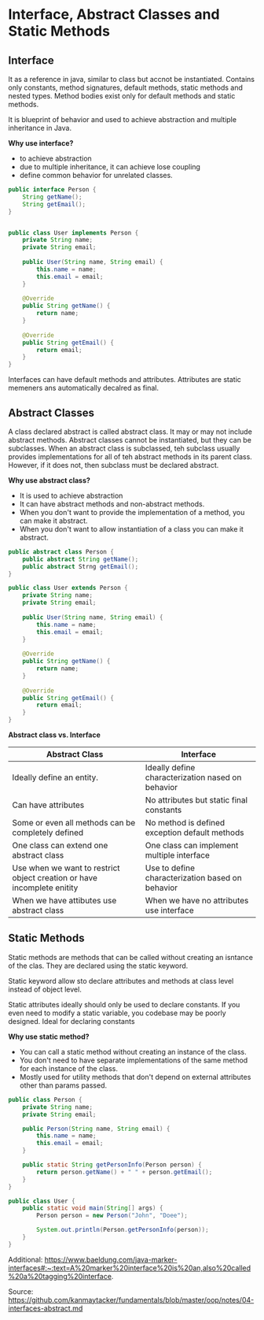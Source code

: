 # Interface, Abstract Classes and Static Methods

## Interface
It as a reference in java, similar to class but accnot be instantiated. Contains only constants, method signatures, default methods, static methods and nested types. Method bodies exist only for default methods and static methods.

It is blueprint of behavior and used to achieve abstraction and multiple inheritance in Java.

**Why use interface?**
* to achieve abstraction
* due to multiple inheritance, it can achieve lose coupling
* define common behavior for unrelated classes.

```java
public interface Person {
    String getName();
    String getEmail();
}


public class User implements Person {
    private String name;
    private String email;
    
    public User(String name, String email) {
        this.name = name;
        this.email = email;
    }
    
    @Override
    public String getName() {
        return name;
    }
    
    @Override
    public String getEmail() {
        return email;
    }
}
```

Interfaces can have default methods and attributes.
Attributes are static memeners ans automatically decalred as final.

## Abstract Classes
A class declared abstract is called abstract class. It may or may not include abstract methods.
Abstract classes cannot be instantiated, but they can be subclasses. When an abstract class is subclassed, teh subclass usually provides implementations for all of teh abstract methods in its parent class. 
However, if it does not, then subclass must be declared abstract.

**Why use abstract class?**
* It is used to achieve abstraction
* It can have abstract methods and non-abstract methods.
* When you don't want to provide the implementation of a method, you can make it abstract.
* When you don't want to allow instantiation of a class you can make it abstract.

```java
public abstract class Person {
    public abstract String getName();
    public abstract Strng getEmail();
}

public class User extends Person {
    private String name;
    private String email;
    
    public User(String name, String email) {
        this.name = name;
        this.email = email;
    }
    
    @Override
    public String getName() {
        return name;
    }
    
    @Override
    public String getEmail() {
        return email;
    }
}
```

**Abstract class vs. Interface**

| Abstract Class                                                          | Interface                                         |
|-------------------------------------------------------------------------|---------------------------------------------------|
| Ideally define an entity.                                               | Ideally define characterization nased on behavior |
| Can have attributes                                                     | No attributes but static final constants          |
| Some or even all methods can be completely defined                      | No method is defined exception default methods    |
| One class can extend one abstract class                                 | One class can implement multiple interface        |
| Use when we want to restrict object creation or have incomplete enitity | Use to define characterization based on behavior  |
| When we have attibutes use abstract class                               | When we have no attributes use interface          |

## Static Methods
Static methods are methods that can be called without creating an isntance of the clas. They are declared using the static keyword.

Static keyword allow sto declare attributes and methods at class level instead of object level.

Static attributes ideally should only be used to declare constants. If you even need to modify a static variable, you codebase may be poorly designed. Ideal for declaring constants

**Why use static method?**
* You can call a static method without creating an instance of the class.
* You don't need to have separate implementations of the same method for each instance of the class.
* Mostly used for utility methods that don't depend on external attributes other than params passed.

```java
public class Person {
    private String name;
    private String email;

    public Person(String name, String email) {
        this.name = name;
        this.email = email;
    }

    public static String getPersonInfo(Person person) {
        return person.getName() + " " + person.getEmail();
    }
}

public class User {
    public static void main(String[] args) {
        Person person = new Person("John", "Doee");

        System.out.println(Person.getPersonInfo(person));
    }
}
```


Additional:
https://www.baeldung.com/java-marker-interfaces#:~:text=A%20marker%20interface%20is%20an,also%20called%20a%20tagging%20interface.

Source:
https://github.com/kanmaytacker/fundamentals/blob/master/oop/notes/04-interfaces-abstract.md